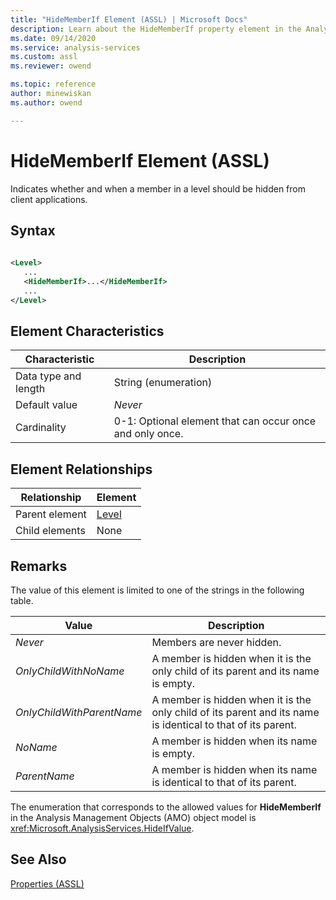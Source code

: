 ```yaml
---
title: "HideMemberIf Element (ASSL) | Microsoft Docs"
description: Learn about the HideMemberIf property element in the Analysis Services Scripting Language (ASSL) schema.
ms.date: 09/14/2020
ms.service: analysis-services
ms.custom: assl
ms.reviewer: owend

ms.topic: reference
author: minewiskan
ms.author: owend

---
```

# HideMemberIf Element (ASSL)

  Indicates whether and when a member in a level should be hidden from client applications.  
  
## Syntax  
  
```xml  
  
<Level>  
   ...  
   <HideMemberIf>...</HideMemberIf>  
   ...  
</Level>  
```  
  
## Element Characteristics  
  
|Characteristic|Description|  
|--------------------|-----------------|  
|Data type and length|String (enumeration)|  
|Default value|*Never*|  
|Cardinality|0-1: Optional element that can occur once and only once.|  
  
## Element Relationships  
  
|Relationship|Element|  
|------------------|-------------|  
|Parent element|[Level](../objects/level-element-assl.md)|  
|Child elements|None|  
  
## Remarks

 The value of this element is limited to one of the strings in the following table.  
  
|Value|Description|  
|-----------|-----------------|  
|*Never*|Members are never hidden.|  
|*OnlyChildWithNoName*|A member is hidden when it is the only child of its parent and its name is empty.|  
|*OnlyChildWithParentName*|A member is hidden when it is the only child of its parent and its name is identical to that of its parent.|  
|*NoName*|A member is hidden when its name is empty.|  
|*ParentName*|A member is hidden when its name is identical to that of its parent.|  

 The enumeration that corresponds to the allowed values for **HideMemberIf** in the Analysis Management Objects (AMO) object model is <xref:Microsoft.AnalysisServices.HideIfValue>.  
  
## See Also

 [Properties &#40;ASSL&#41;](properties-assl.md)  
  
  
